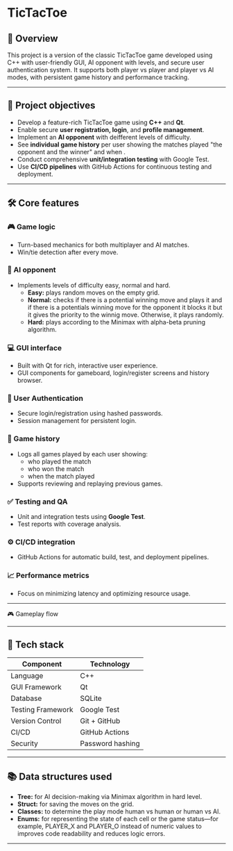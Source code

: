 # TicTacToe

## 🧠 Overview

This project is a version of the classic TicTacToe game developed using C++ with user-friendly GUI, AI opponent with levels, and secure user authentication system. It supports both player vs player and player vs AI modes, with persistent game history and performance tracking.


---

## 🎯 Project objectives

- Develop a feature-rich TicTacToe game using **C++** and **Qt**.
- Enable secure **user registration, login**, and **profile management**.
- Implement an **AI opponent** with deifferent levels of difficulty.
- See **individual game history** per user showing the matches played "the opponent and the winner" and when .
- Conduct comprehensive **unit/integration testing** with Google Test.
- Use **CI/CD pipelines** with GitHub Actions for continuous testing and deployment.

---

## 🛠️ Core features

### 🎮 Game logic
- Turn-based mechanics for both multiplayer and AI matches.
- Win/tie detection after every move.

### 🧠 AI opponent
- Implements levels of difficulty easy, normal and hard.
  - **Easy:** plays random moves on the empty grid.
  - **Normal:** checks if there is a potential winning move and plays it and if there is a potentials winning move for the opponent it blocks it but it gives the priority to the winnig move. Otherwise, it plays randomly.
  - **Hard:** plays according to the Minimax with alpha-beta pruning algorithm. 

### 💻 GUI interface
- Built with Qt for rich, interactive user experience.
- GUI components for gameboard, login/register screens and history browser.

### 🔐 User Authentication
- Secure login/registration using hashed passwords.
- Session management for persistent login.

### 📜 Game history
- Logs all games played by each user showing:
  - who played the match
  - who won the match
  - when the match played
- Supports reviewing and replaying previous games.

### ✅ Testing and QA
- Unit and integration tests using **Google Test**.
- Test reports with coverage analysis.

### ⚙️ CI/CD integration
- GitHub Actions for automatic build, test, and deployment pipelines.

### 📈 Performance metrics
- Focus on minimizing latency and optimizing resource usage.

---

🎮 Gameplay flow


---
## 🔧 Tech stack

| Component            | Technology                     |
|---------------------|---------------------------------|
| Language            | C++                             |
| GUI Framework       | Qt                              |
| Database            | SQLite                          |
| Testing Framework   | Google Test                     |
| Version Control     | Git + GitHub                    |
| CI/CD               | GitHub Actions                  |
| Security            | Password hashing                |

---

## 📚 Data structures used

- **Tree:** for AI decision-making via Minimax algorithm in hard level.
- **Struct:** for saving the moves on the grid.
- **Classes:** to determine the play mode human vs human or human vs AI.
- **Enums:** for representing the state of each cell or the game status—for example, PLAYER_X and PLAYER_O instead of numeric values to improves code readability and reduces logic errors. 

---
